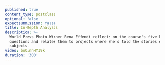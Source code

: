 ```yaml
---
published: true
content_type: postclass
optional: false
expectsubmission: false
title: In-Depth Analysis
description: >-
  World Press Photo Winner Rena Effendi reflects on the course's five key
  questions and relates them to projects where she's told the stories of missing
  subjects.
video: boOinnHYI9k
duration: '300'
---
```

